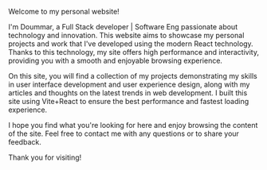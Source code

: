 Welcome to my personal website!

I'm Doummar, a Full Stack  developer | Software Eng  passionate about technology and innovation. This website aims to showcase my personal projects and work that I've developed using the modern React technology. Thanks to this technology, my site offers high performance and interactivity, providing you with a smooth and enjoyable browsing experience.

On this site, you will find a collection of my projects demonstrating my skills in user interface development and user experience design, along with my articles and thoughts on the latest trends in web development. I built this site using Vite+React to ensure the best performance and fastest loading experience.

I hope you find what you're looking for here and enjoy browsing the content of the site. Feel free to contact me with any questions or to share your feedback.

Thank you for visiting!
